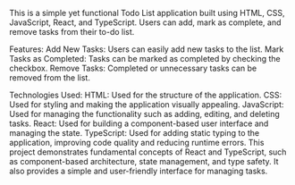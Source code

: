 This is a simple yet functional Todo List application built using HTML, CSS, JavaScript, React, and TypeScript. Users can add, mark as complete, and remove tasks from their to-do list.

Features:
Add New Tasks: Users can easily add new tasks to the list.
Mark Tasks as Completed: Tasks can be marked as completed by checking the checkbox.
Remove Tasks: Completed or unnecessary tasks can be removed from the list.

Technologies Used:
HTML: Used for the structure of the application.
CSS: Used for styling and making the application visually appealing.
JavaScript: Used for managing the functionality such as adding, editing, and deleting tasks.
React: Used for building a component-based user interface and managing the state.
TypeScript: Used for adding static typing to the application, improving code quality and reducing runtime errors.
This project demonstrates fundamental concepts of React and TypeScript, such as component-based architecture, state management, and type safety. It also provides a simple and user-friendly interface for managing tasks.
